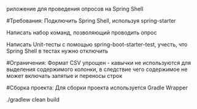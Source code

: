 риложение для проведения опросов на Spring Shell

#Требования:
Подключить Spring Shell, используя spring-starter

Написать набор команд, позволяющий проводить опрос

Написать Unit-тесты с помощью spring-boot-starter-test, учесть, что Spring
Shell в тестах нужно отключить

#Ограничения:
Формат CSV упрощен - кавычки не используются для выделения содержимого колонки, в следствие чего содержимое не может включать запятые и переносы строк

#Сборка проекта:
Для сборки проекта используется Gradle Wrapper

./gradlew clean build